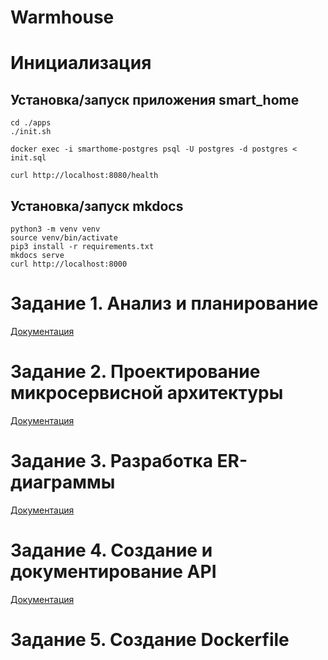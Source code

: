 # Warmhouse

# Инициализация

## Установка/запуск приложения smart_home

```
cd ./apps
./init.sh

docker exec -i smarthome-postgres psql -U postgres -d postgres < init.sql

curl http://localhost:8080/health
```

## Установка/запуск mkdocs

```
python3 -m venv venv
source venv/bin/activate
pip3 install -r requirements.txt
mkdocs serve
curl http://localhost:8000
```

# Задание 1. Анализ и планирование

[Документация](http://127.0.0.1:8000/architecture/task1/)

# Задание 2. Проектирование микросервисной архитектуры

[Документация](http://127.0.0.1:8000/architecture/task2/)

# Задание 3. Разработка ER-диаграммы

[Документация](http://127.0.0.1:8000/architecture/task3/)

# Задание 4. Создание и документирование API

[Документация](http://127.0.0.1:8000/architecture/task4/)

# Задание 5. Создание Dockerfile
